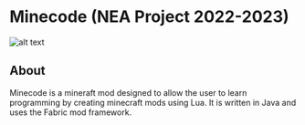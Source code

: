 # Minecode (NEA Project 2022-2023)

![alt text](https://drive.google.com/uc?export=download&id=1pt_3Qj4GqRYRKvQe7vjWYU3Bo8-P4fHq)

## About

Minecode is a mineraft mod designed to allow the user to learn programming by creating minecraft mods using Lua. It is written in Java and uses the Fabric mod framework.
